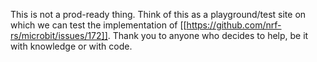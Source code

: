 This is not a prod-ready thing. Think of this as a playground/test site on which we can
test the implementation of [[https://github.com/nrf-rs/microbit/issues/172]]. Thank you to
anyone who decides to help, be it with knowledge or with code.

